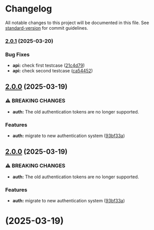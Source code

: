 # Changelog

All notable changes to this project will be documented in this file. See [standard-version](https://github.com/conventional-changelog/standard-version) for commit guidelines.

### [2.0.1](https://github.com/Bhavishya-jasuja/SemanticVersioning/compare/v2.0.0...v2.0.1) (2025-03-20)


### Bug Fixes

* **api:** check first testcase ([21c4d79](https://github.com/Bhavishya-jasuja/SemanticVersioning/commit/21c4d79959cbcac9968a5d12a661d5aa00414f6b))
* **api:** check second testcase ([ca54452](https://github.com/Bhavishya-jasuja/SemanticVersioning/commit/ca544523dc1cfc07e4876fe9fb343fa09dd2a66d))

## [2.0.0](https://github.com/Bhavishya-jasuja/SemanticVersioning/compare/v1.0.0...v2.0.0) (2025-03-19)


### ⚠ BREAKING CHANGES

* **auth:** The old authentication tokens are no longer supported.

### Features

* **auth:** migrate to new authentication system ([93bf33a](https://github.com/Bhavishya-jasuja/SemanticVersioning/commit/93bf33a232e224c8e249be2d570dea1f08a6055d))

## [2.0.0](https://github.com/Bhavishya-jasuja/SemanticVersioning/compare/v1.0.0...v2.0.0) (2025-03-19)


### ⚠ BREAKING CHANGES

* **auth:** The old authentication tokens are no longer supported.

### Features

* **auth:** migrate to new authentication system ([93bf33a](https://github.com/Bhavishya-jasuja/SemanticVersioning/commit/93bf33a232e224c8e249be2d570dea1f08a6055d))

# [](https://github.com/Bhavishya-jasuja/SemanticVersioning/compare/v1.0.0...v) (2025-03-19)
